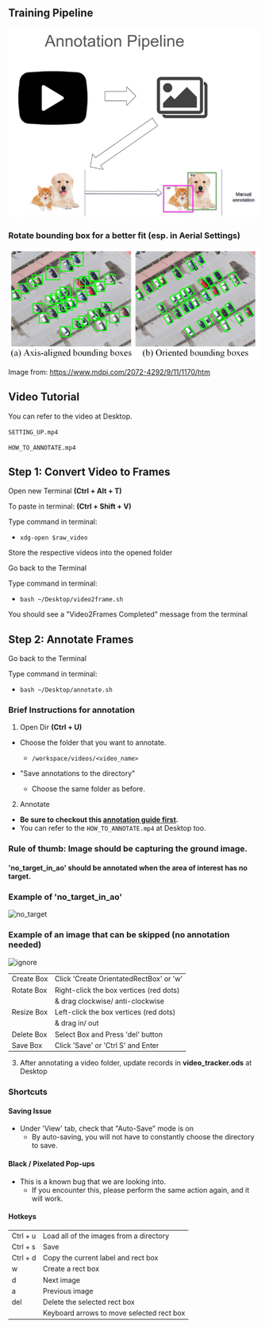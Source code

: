 ## Training Pipeline

![Pipeline](./annotation_pipeline.png)
### Rotate bounding box for a better fit (esp. in Aerial Settings)

![OBB](./obb.png)

Image from: https://www.mdpi.com/2072-4292/9/11/1170/htm

## Video Tutorial
You can refer to the video at Desktop.

```SETTING_UP.mp4```

```HOW_TO_ANNOTATE.mp4```

## Step 1: Convert Video to Frames

Open new Terminal **(Ctrl + Alt + T)**

To paste in terminal: **(Ctrl + Shift + V)**

Type command in terminal: 

  - ```xdg-open $raw_video```

Store the respective videos into the opened folder

Go back to the Terminal

Type command in terminal: 

  - ```bash ~/Desktop/video2frame.sh```

You should see a "Video2Frames Completed" message from the terminal

## Step 2: Annotate Frames

Go back to the Terminal

Type command in terminal: 

  - ```bash ~/Desktop/annotate.sh```

### Brief Instructions for annotation
1. Open Dir **(Ctrl + U)** 
  - Choose the folder that you want to annotate.
    - ```/workspace/videos/<video_name>```
  
  - "Save annotations to the directory"
    - Choose the same folder as before.

2. Annotate
  - **Be sure to checkout this [annotation guide first](./Object%20Detection%20Annotation%20Guide.html).**
  - You can refer to the ```HOW_TO_ANNOTATE.mp4``` at Desktop too.

### Rule of thumb: Image should be capturing the ground image.

#### 'no_target_in_ao' should be annotated when the area of interest has no target.

### Example of 'no_target_in_ao'

![no_target](./no_target_in_ao.jpg)

### Example of an image that can be skipped **(no annotation needed)**

![ignore](./ignore.jpeg)

| | |
|------------|--------------------------------------------|
| Create Box | Click 'Create OrientatedRectBox' or 'w'    |
| Rotate Box | Right-click the box vertices (red dots)    |
|            | & drag clockwise/ anti-clockwise           |
| Resize Box | Left-click the box vertices (red dots)     |
|            | & drag in/ out                             |
| Delete Box | Select Box and Press 'del' button          |
| Save Box   | Click 'Save' or 'Ctrl S' and Enter         |


3. After annotating a video folder, update records in **video_tracker.ods** at Desktop

### Shortcuts

#### Saving Issue
- Under 'View' tab, check that "Auto-Save" mode is on
  - By auto-saving, you will not have to constantly choose the directory to save.

#### Black / Pixelated Pop-ups
- This is a known bug that we are looking into.
  - If you encounter this, please perform the same action 
    again, and it will work.

#### Hotkeys
| | |
|------------|--------------------------------------------|
| Ctrl + u   | Load all of the images from a directory    |
| Ctrl + s   | Save                                       |
| Ctrl + d   | Copy the current label and rect box        |
| w          | Create a rect box                          |
| d          | Next image                                 |
| a          | Previous image                             |
| del        | Delete the selected rect box               |
|            | Keyboard arrows to move selected rect box  |
